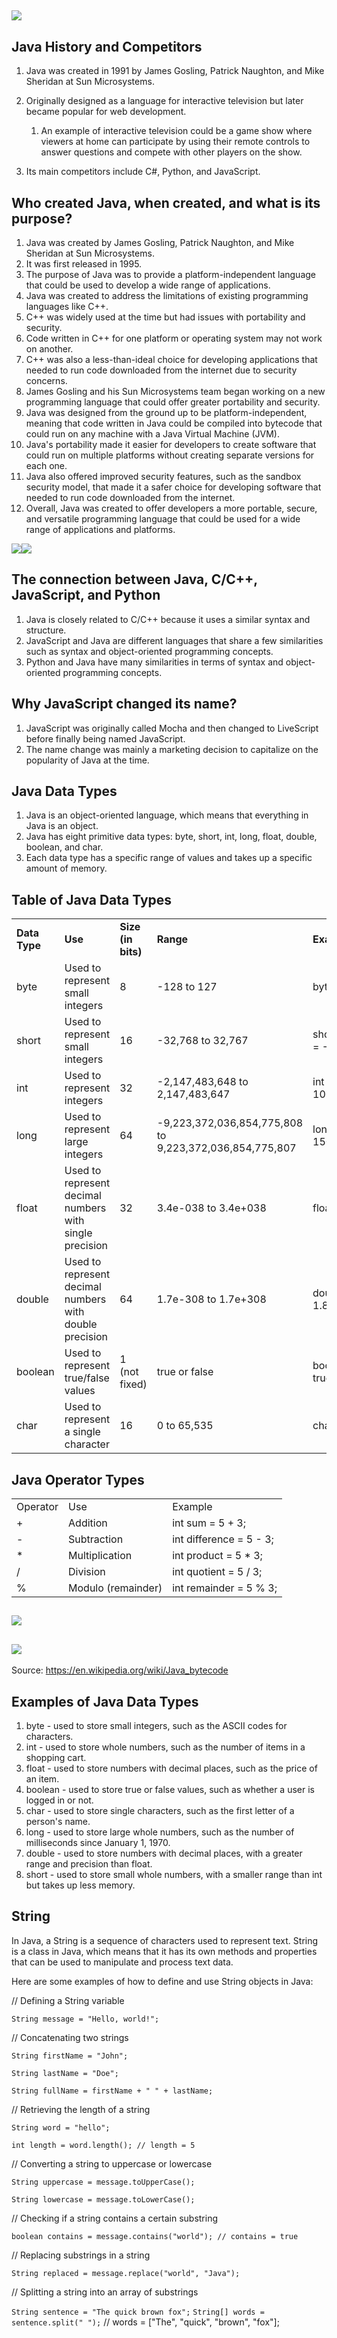 ## ![](https://lh6.googleusercontent.com/OUbS1ORjQud3inaglt8qzGcztyA1vtenvholtMfSBQ3OrKQ5lIa1m0l3AtMg5cd1YqBL7hNZQ2srrOsBaTCBiggW_N-5VJ1Brdh_gyZgdme9NqhfkF67r-itjUtKEfl2WIRmETFi6YPN34nDj6wffac)


## Java History and Competitors

1. Java was created in 1991 by James Gosling, Patrick Naughton, and Mike Sheridan at Sun Microsystems.

2. Originally designed as a language for interactive television but later became popular for web development.

    1. An example of interactive television could be a game show where viewers at home can participate by using their remote controls to answer questions and compete with other players on the show. 

3. Its main competitors include C#, Python, and JavaScript.


## Who created Java, when created, and what is its purpose?

1. Java was created by James Gosling, Patrick Naughton, and Mike Sheridan at Sun Microsystems.
2. It was first released in 1995.
3. The purpose of Java was to provide a platform-independent language that could be used to develop a wide range of applications.
4. Java was created to address the limitations of existing programming languages like C++.
5. C++ was widely used at the time but had issues with portability and security.
6. Code written in C++ for one platform or operating system may not work on another.
7. C++ was also a less-than-ideal choice for developing applications that needed to run code downloaded from the internet due to security concerns.
8. James Gosling and his Sun Microsystems team began working on a new programming language that could offer greater portability and security.
9. Java was designed from the ground up to be platform-independent, meaning that code written in Java could be compiled into bytecode that could run on any machine with a Java Virtual Machine (JVM).
10. Java's portability made it easier for developers to create software that could run on multiple platforms without creating separate versions for each one.
11. Java also offered improved security features, such as the sandbox security model, that made it a safer choice for developing software that needed to run code downloaded from the internet.
12. Overall, Java was created to offer developers a more portable, secure, and versatile programming language that could be used for a wide range of applications and platforms.

![](https://lh3.googleusercontent.com/5ibVviO35E4MEdRizbps544vCc7LfhH0aS8trPeJem63b02UbgZCAqooDSEZeL9aWhQP851Ucx8i_avrwkhr6TCovVDI61YKh1MvcvCFTQWBOBcxQWtoUXKy6sJWBDRnthOiyCit0Q1A8mJikfsXqWA)![](https://lh4.googleusercontent.com/LXn3rnefnZq7TnsOUEwwgVOiTjwg0YBZXt-LctbRHS6_7jEhARgkVYcEoD2WlZLh27mQY4FekF57eLfhoamwmkzBMmVe11AA48XINTaxB4vxbEnECe-SPSb6C0fPU7W5rPPEIFLMW-wRvQXeMpOb5Ls)


## The connection between Java, C/C++, JavaScript, and Python

1. Java is closely related to C/C++ because it uses a similar syntax and structure.
2. JavaScript and Java are different languages that share a few similarities such as syntax and object-oriented programming concepts.
3. Python and Java have many similarities in terms of syntax and object-oriented programming concepts.


## Why JavaScript changed its name?

1. JavaScript was originally called Mocha and then changed to LiveScript before finally being named JavaScript.
2. The name change was mainly a marketing decision to capitalize on the popularity of Java at the time.


## Java Data Types

1. Java is an object-oriented language, which means that everything in Java is an object.
2. Java has eight primitive data types: byte, short, int, long, float, double, boolean, and char.
3. Each data type has a specific range of values and takes up a specific amount of memory.


## Table of Java Data Types

|               |                                                         |                    |                                                          |                                |
| ------------- | ------------------------------------------------------- | ------------------ | -------------------------------------------------------- | ------------------------------ |
| **Data Type** | **Use**                                                 | **Size (in bits)** | **Range**                                                | **Example**                    |
| byte          | Used to represent small integers                        | 8                  | \-128 to 127                                             | byte age = 25;                 |
| short         | Used to represent small integers                        | 16                 | \-32,768 to 32,767                                       | short temperature = -10;       |
| int           | Used to represent integers                              | 32                 | \-2,147,483,648 to 2,147,483,647                         | int population = 1000000;      |
| long          | Used to represent large integers                        | 64                 | \-9,223,372,036,854,775,808 to 9,223,372,036,854,775,807 | long distance = 150000000000L; |
| float         | Used to represent decimal numbers with single precision | 32                 | 3.4e-038 to 3.4e+038                                     | float pi = 3.14f;              |
| double        | Used to represent decimal numbers with double precision | 64                 | 1.7e-308 to 1.7e+308                                     | double height = 1.85;          |
| boolean       | Used to represent true/false values                     | 1 (not fixed)      | true or false                                            | boolean isTall = true;         |
| char          | Used to represent a single character                    | 16                 | 0 to 65,535                                              | char letter = 'A';             |


## Java Operator Types

|   |                      |                         |
|---| -------------------- | ----------------------- |
| Operator | Use               | Example                 |
| + | Addition           | int sum = 5 + 3;        |
| - | Subtraction        | int difference = 5 - 3; |
| * | Multiplication     | int product = 5 \* 3;   |
| / | Division          | int quotient = 5 / 3;   |
| % | Modulo (remainder) | int remainder = 5 % 3;  |


## ![](https://lh5.googleusercontent.com/kiHZIeurpgP80e7XSWAWsf-vb2VP31hJC0kZeXRrZjsyBu3YciBtfL3YMepZWhOZVkflxEsrfE-0LQq__o6i7_31XuSPMumjvqsw5kIeXmRDAVj46n66QCFLoNjp4wG3DK4tfpiDqWstuY0FE_dYvkk)


## ![](https://lh3.googleusercontent.com/QNUjApkYEqcPEV7Tm7_mHLz-QpEoDWiKNPwPNB3prTtj-TJP0_R2x0UMvA3xon4GPAU1geX5TqlBGwGuwue91Yszyj8KyvRQu1O5_BWud7z_GonrLKYsrotpj-_xya6pSg_BblMKSl-CEn_urscWozg)

Source: <https://en.wikipedia.org/wiki/Java_bytecode> 


## Examples of Java Data Types

1. byte - used to store small integers, such as the ASCII codes for characters.
2. int - used to store whole numbers, such as the number of items in a shopping cart.
3. float - used to store numbers with decimal places, such as the price of an item.
4. boolean - used to store true or false values, such as whether a user is logged in or not.
5. char - used to store single characters, such as the first letter of a person's name.
6. long - used to store large whole numbers, such as the number of milliseconds since January 1, 1970.
7. double - used to store numbers with decimal places, with a greater range and precision than float.
8. short - used to store small whole numbers, with a smaller range than int but takes up less memory.

## String
In Java, a String is a sequence of characters used to represent text. String is a class in Java, which means that it has its own methods and properties that can be used to manipulate and process text data.

Here are some examples of how to define and use String objects in Java:

// Defining a String variable

`String message = "Hello, world!";`

// Concatenating two strings

`String firstName = "John";`

`String lastName = "Doe";`

`String fullName = firstName + " " + lastName;`

// Retrieving the length of a string

`String word = "hello";`

`int length = word.length(); // length = 5`

// Converting a string to uppercase or lowercase

`String uppercase = message.toUpperCase();`

`String lowercase = message.toLowerCase();`

// Checking if a string contains a certain substring

`boolean contains = message.contains("world"); // contains = true`

// Replacing substrings in a string

`String replaced = message.replace("world", "Java");`

// Splitting a string into an array of substrings

`String sentence = "The quick brown fox";`
`String[] words = sentence.split(" ");`
// words = ["The", "quick", "brown", "fox"];
